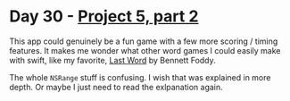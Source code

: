 # Day 30 - [Project 5, part 2](https://www.hackingwithswift.com/100/swiftui/30)

This app could genuinely be a fun game with a few more scoring / timing features. It makes me wonder what other word games I could easily make with swift, like my favorite, [Last Word](https://www.foddy.net/lastword/) by Bennett Foddy.

The whole `NSRange` stuff is confusing. I wish that was explained in more depth. Or maybe I just need to read the exlpanation again.
